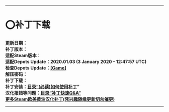 ***

# :o:补丁下载
**更新日期：
<br>补丁版本：
<br>适配Steam版本：
<br>适配Depots Update：2020.01.03 (3 January 2020 – 12:47:57 UTC)
<br>检查Depots Update：[[Game]](https://steamdb.info/depot/1045521/manifests/)
<br>解压密码：
<br>补丁下载：
<br>补丁安装：[目录“(必读)如何使用补丁]()”
<br>汉化报错等问题：[目录“补丁快速Q&A”]()
<br>[更多Steam欧美黄油汉化补丁(凭兴趣随缘更新切勿催更)](https://github.com/Vetoyi/CN_Patch.RenPy_Games)**

***
